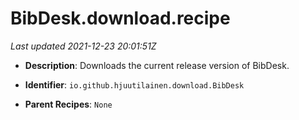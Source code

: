# BibDesk.download.recipe

_Last updated 2021-12-23 20:01:51Z_

- **Description**: Downloads the current release version of BibDesk.

- **Identifier**: `io.github.hjuutilainen.download.BibDesk`

- **Parent Recipes**: `None`
